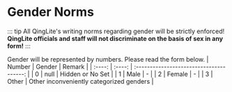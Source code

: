 # Gender Norms

::: tip
All QingLite's writing norms regarding gender will be strictly enforced! **QingLite officials and staff will not discriminate on the basis of sex in any form!**
:::

Gender will be represented by numbers. Please read the form below.
| Number | Gender | Remark                                   |
| :----: | :----: | :--------------------------------------: |
| 0      | null   | Hidden or No Set                         |
| 1      | Male   | -                                        |
| 2      | Female | -                                        |
| 3      | Other  | Other inconveniently categorized genders |
